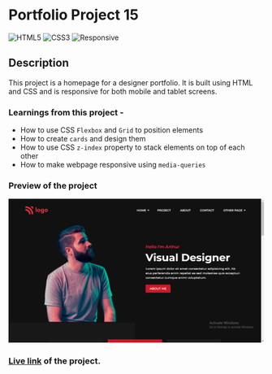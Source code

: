 # Portfolio Project 15

![HTML5](https://img.shields.io/badge/-HTML5-red)
![CSS3](https://img.shields.io/badge/-CSS-forestgreen)
![Responsive](https://img.shields.io/badge/-Responsive-blueviolet)

## Description

This project is a homepage for a designer portfolio. It is built using HTML and CSS and is responsive for both mobile and tablet screens.

### Learnings from this project -

- How to use CSS `Flexbox` and `Grid` to position elements
- How to create `cards` and design them
- How to use CSS `z-index` property to stack elements on top of each other
- How to make webpage responsive using `media-queries`

### Preview of the project

![preview](<./previews/Screenshot%20(137).png>)

### [Live link](https://portfolio-project-15-fawn.vercel.app/) of the project.
